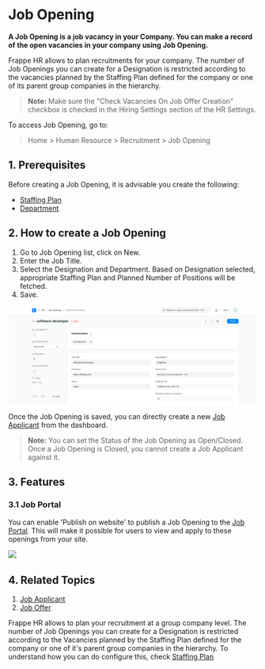 
# Job Opening



**A Job Opening is a job vacancy in your Company. You can make a record of the open vacancies in your company using Job Opening.**

Frappe HR allows to plan recruitments for your company. The number of Job Openings you can create for a Designation is restricted according to the vacancies planned by the Staffing Plan defined for the company or one of its parent group companies in the hierarchy.

> **Note:** Make sure the "Check Vacancies On Job Offer Creation" checkbox is checked in the Hiring Settings section of the HR Settings.

To access Job Opening, go to:

> Home > Human Resource > Recruitment > Job Opening

## 1. Prerequisites

Before creating a Job Opening, it is advisable you create the following:

* [Staffing Plan](/docs/en/human-resources/staffing-plan)
* [Department](/docs/en/human-resources/department)

## 2. How to create a Job Opening

1. Go to Job Opening list, click on New.
2. Enter the Job Title.
3. Select the Designation and Department. Based on Designation selected, appropriate Staffing Plan and Planned Number of Positions will be fetched.
4. Save.

![Job Opening](/files/job-opening.png)![]()

Once the Job Opening is saved, you can directly create a new [Job Applicant](/docs/en/human-resources/job-opening) from the dashboard.

> **Note:** You can set the Status of the Job Opening as Open/Closed. Once a Job Opening is Closed, you cannot create a Job Applicant against it.

## 3. Features

### **3.1 Job Portal**

You can enable 'Publish on website' to publish a Job Opening to the [Job Portal](https://frappehr.com/docs/v14/en/job-portal). This will make it possible for users to view and apply to these openings from your site.

![](/files/NueA10I.png)![]()  


## 4. Related Topics

1. [Job Applicant](/docs/en/human-resources/job-applicant)
2. [Job Offer](/docs/en/human-resources/job-offer)

Frappe HR allows to plan your recruitment at a group company level. The number of Job Openings you can create for a Designation is restricted according to the Vacancies planned by the Staffing Plan defined for the company or one of it's parent group companies in the hierarchy. To understand how you can do configure this, check [Staffing Plan](/docs/en/human-resources/staffing-plan)




